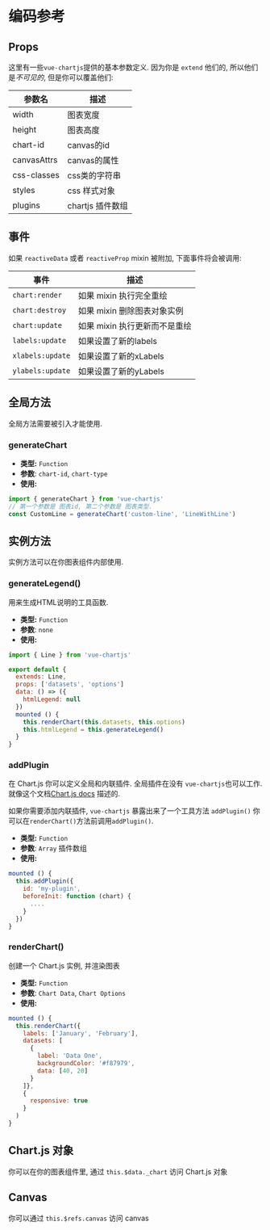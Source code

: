 # 编码参考

## Props

这里有一些`vue-chartjs`提供的基本参数定义. 因为你是 `extend` 他们的, 所以他们是*不可见的*, 但是你可以覆盖他们:

| 参数名 | 描述 |
|---|---|
| width | 图表宽度 |
| height | 图表高度 |
| chart-id | canvas的id |
| canvasAttrs | canvas的属性 |
| css-classes |  css类的字符串 |
| styles |  css 样式对象 |
| plugins | chartjs 插件数组 |

## 事件

如果 `reactiveData` 或者 `reactiveProp` mixin 被附加, 下面事件将会被调用:

| 事件 | 描述|
|---|---|
| `chart:render` | 如果 mixin 执行完全重绘 |
| `chart:destroy` | 如果 mixin 删除图表对象实例 |
| `chart:update` | 如果 mixin 执行更新而不是重绘 |
| `labels:update` | 如果设置了新的labels |
| `xlabels:update` | 如果设置了新的xLabels |
| `ylabels:update` | 如果设置了新的yLabels |


## 全局方法
全局方法需要被引入才能使用.

### generateChart

- **类型:** `Function`
- **参数**: `chart-id`, `chart-type`
- **使用:**

```js
import { generateChart } from 'vue-chartjs'
// 第一个参数是 图表id, 第二个参数是 图表类型.
const CustomLine = generateChart('custom-line', 'LineWithLine')
```

## 实例方法

实例方法可以在你图表组件内部使用.

### generateLegend()

用来生成HTML说明的工具函数.

- **类型:** `Function`
- **参数**: `none`
- **使用:**

```js {11}
import { Line } from 'vue-chartjs'

export default {
  extends: Line,
  props: ['datasets', 'options']
  data: () => ({
    htmlLegend: null
  })
  mounted () {
    this.renderChart(this.datasets, this.options)
    this.htmlLegend = this.generateLegend()
  }
}

```

### addPlugin

在 Chart.js 你可以定义全局和内联插件. 全局插件在没有 `vue-chartjs`也可以工作. 就像这个文档[Chart.js docs](http://www.chartjs.org/docs/latest/developers/plugins.html) 描述的.

如果你需要添加内联插件, `vue-chartjs` 暴露出来了一个工具方法 `addPlugin()`
你可以在`renderChart()`方法前调用`addPlugin()`.

- **类型:** `Function`
- **参数**: `Array` 插件数组
- **使用:**

```js
mounted () {
  this.addPlugin({
    id: 'my-plugin',
    beforeInit: function (chart) {
      ....
    }
  })
}
```

### renderChart()

创建一个 Chart.js 实例, 并渲染图表

- **类型:** `Function`
- **参数**: `Chart Data`, `Chart Options`
- **使用:**

```js
mounted () {
  this.renderChart({
    labels: ['January', 'February'],
    datasets: [
      {
        label: 'Data One',
        backgroundColor: '#f87979',
        data: [40, 20]
      }
    ]},
    {
      responsive: true
    }
  )
}
```

## Chart.js 对象

你可以在你的图表组件里, 通过 `this.$data._chart` 访问 Chart.js 对象

## Canvas

你可以通过 `this.$refs.canvas` 访问 canvas
